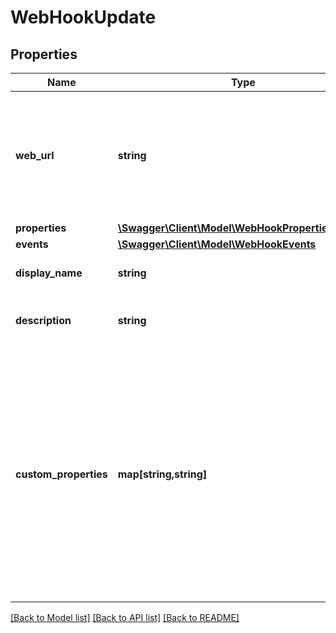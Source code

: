 # WebHookUpdate

## Properties
Name | Type | Description | Notes
------------ | ------------- | ------------- | -------------
**web_url** | **string** | The registered URL that will be used to send the POST requests for the registered events to. | [optional] 
**properties** | [**\Swagger\Client\Model\WebHookPropertiesUpdate**](WebHookPropertiesUpdate.md) |  | [optional] 
**events** | [**\Swagger\Client\Model\WebHookEvents**](WebHookEvents.md) |  | [optional] 
**display_name** | **string** | The name of the object. | [optional] 
**description** | **string** | The description of the object. | [optional] 
**custom_properties** | **map[string,string]** | The custom properties of this entity. The maximum allowed key length is 64 characters, the maximum  allowed value length is 256 characters and the count of allowed entries is 10. | [optional] 

[[Back to Model list]](../README.md#documentation-for-models) [[Back to API list]](../README.md#documentation-for-api-endpoints) [[Back to README]](../README.md)



